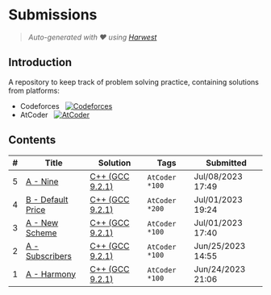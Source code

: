 Submissions
======================
> *Auto-generated with ❤ using [Harwest](https://github.com/nileshsah/harwest-tool)*

## Introduction

A repository to keep track of problem solving practice, containing solutions from platforms:
* Codeforces &nbsp; [![Codeforces](https://run.kaist.ac.kr/badges/codeforces/kodershut.svg)](https://codeforces.com/profile/kodershut)
* AtCoder &nbsp; [![AtCoder](https://run.kaist.ac.kr/badges/atcoder/kodershut.svg)](https://atcoder.jp/users/kodershut)


## Contents

| # | Title | Solution | Tags | Submitted |
|---| ----- | -------- | ---- | --------- |
5 | [A - Nine](https://atcoder.jp/contests/abc309/tasks/abc309_a) | [C++ (GCC 9.2.1)](./atcoder/abc309/A.cpp) | `AtCoder` `*100` | Jul/08/2023 17:49 | 
4 | [B - Default Price](https://atcoder.jp/contests/abc308/tasks/abc308_b) | [C++ (GCC 9.2.1)](./atcoder/abc308/B.cpp) | `AtCoder` `*200` | Jul/01/2023 19:24 | 
3 | [A - New Scheme](https://atcoder.jp/contests/abc308/tasks/abc308_a) | [C++ (GCC 9.2.1)](./atcoder/abc308/A.cpp) | `AtCoder` `*100` | Jul/01/2023 17:40 | 
2 | [A - Subscribers](https://atcoder.jp/contests/nikkei2019-qual/tasks/nikkei2019_qual_a) | [C++ (GCC 9.2.1)](./atcoder/nikkei2019-qual/A.cpp) | `AtCoder` `*100` | Jun/25/2023 14:55 | 
1 | [A - Harmony](https://atcoder.jp/contests/abc135/tasks/abc135_a) | [C++ (GCC 9.2.1)](./atcoder/abc135/A.cpp) | `AtCoder` `*100` | Jun/24/2023 21:06 | 